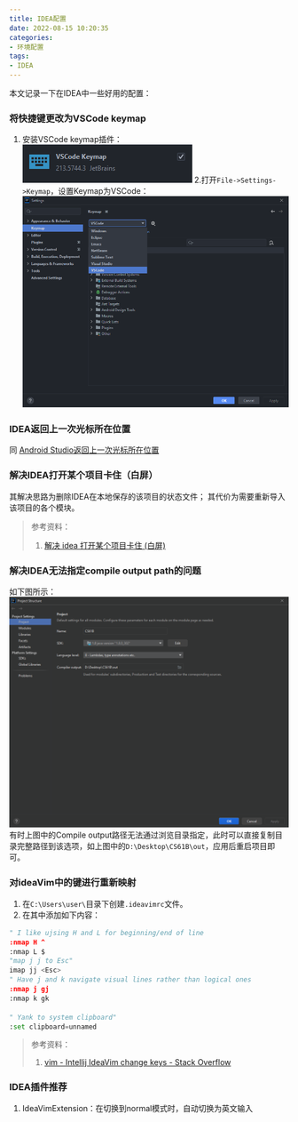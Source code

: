 ```yaml
---
title: IDEA配置
date: 2022-08-15 10:20:35
categories:
- 环境配置
tags:
- IDEA
---
```


本文记录一下在IDEA中一些好用的配置：
<!--more-->

### 将快捷键更改为VSCode keymap
1. 安装VSCode keymap插件：
![](https://raw.githubusercontent.com/Tom89757/ImageHost/main/hexo/20220815102337.png)
2.打开`File->Settings->Keymap`，设置Keymap为VSCode：
![](https://raw.githubusercontent.com/Tom89757/ImageHost/main/hexo/20220815102443.png)

### IDEA返回上一次光标所在位置
同 [Android Studio返回上一次光标所在位置](https://tom89757.github.io/2022/07/27/Android-Studio%E9%85%8D%E7%BD%AE)

### 解决IDEA打开某个项目卡住（白屏）
其解决思路为删除IDEA在本地保存的该项目的状态文件；
其代价为需要重新导入该项目的各个模块。
> 参考资料：
> 1. [解决 idea 打开某个项目卡住 (白屏)](http://digtime.cn/articles/534/jie-jue-idea-da-kai-mou-ge-xiang-mu-ka-zhu-bai-ping)

### 解决IDEA无法指定compile output path的问题
如下图所示：
![](https://raw.githubusercontent.com/Tom89757/ImageHost/main/hexo/20220916000324.png)
有时上图中的Compile output路径无法通过浏览目录指定，此时可以直接复制目录完整路径到该选项，如上图中的`D:\Desktop\CS61B\out`，应用后重启项目即可。

### 对ideaVim中的键进行重新映射
1. 在`C:\Users\user\`目录下创建`.ideavimrc`文件。
2. 在其中添加如下内容：
```python
" I like ujsing H and L for beginning/end of line
:nmap H ^
:nmap L $
"map j j to Esc"
imap jj <Esc>
" Have j and k navigate visual lines rather than logical ones
:nmap j gj
:nmap k gk

" Yank to system clipboard"
:set clipboard=unnamed
```
> 参考资料：
> 1. [vim - Intellij IdeaVim change keys - Stack Overflow](https://stackoverflow.com/questions/10149187/intellij-ideavim-change-keys)

### IDEA插件推荐
1. IdeaVimExtension：在切换到normal模式时，自动切换为英文输入